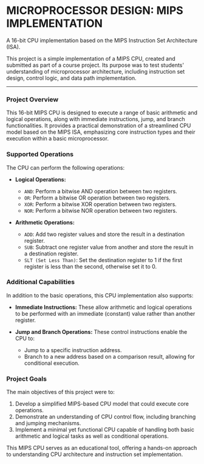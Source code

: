 # MICROPROCESSOR DESIGN: MIPS IMPLEMENTATION

A 16-bit CPU implementation based on the MIPS Instruction Set Architecture (ISA).

This project is a simple implementation of a MIPS CPU, created and submitted as part of a course project. Its purpose was to test students' understanding of microprocessor architecture, including instruction set design, control logic, and data path implementation.

---

### Project Overview

This 16-bit MIPS CPU is designed to execute a range of basic arithmetic and logical operations, along with immediate instructions, jump, and branch functionalities. It provides a practical demonstration of a streamlined CPU model based on the MIPS ISA, emphasizing core instruction types and their execution within a basic microprocessor.

### Supported Operations

The CPU can perform the following operations:

- **Logical Operations:**
  - `AND`: Perform a bitwise AND operation between two registers.
  - `OR`: Perform a bitwise OR operation between two registers.
  - `XOR`: Perform a bitwise XOR operation between two registers.
  - `NOR`: Perform a bitwise NOR operation between two registers.

- **Arithmetic Operations:**
  - `ADD`: Add two register values and store the result in a destination register.
  - `SUB`: Subtract one register value from another and store the result in a destination register.
  - `SLT (Set Less Than)`: Set the destination register to 1 if the first register is less than the second, otherwise set it to 0.

### Additional Capabilities

In addition to the basic operations, this CPU implementation also supports:

- **Immediate Instructions:** These allow arithmetic and logical operations to be performed with an immediate (constant) value rather than another register.
  
- **Jump and Branch Operations:** These control instructions enable the CPU to:
  - Jump to a specific instruction address.
  - Branch to a new address based on a comparison result, allowing for conditional execution.

### Project Goals

The main objectives of this project were to:

1. Develop a simplified MIPS-based CPU model that could execute core operations.
2. Demonstrate an understanding of CPU control flow, including branching and jumping mechanisms.
3. Implement a minimal yet functional CPU capable of handling both basic arithmetic and logical tasks as well as conditional operations.

This MIPS CPU serves as an educational tool, offering a hands-on approach to understanding CPU architecture and instruction set implementation.
